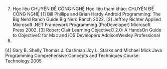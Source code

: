 7. Học liệu CHUYÊN ĐỀ CÔNG NGHỆ
Học liệu tham khảo: CHUYÊN ĐỀ CÔNG NGHỆ \[1\] Bill Phillips and Brian Hardy Android Programming: The Big Nerd
Ranch Guide Big Nerd Ranch 2022.
\[2\] Jeffrey Richter Applied Microsoft .NET Framework Programming
(ProDeveloper) Microsoft Press 2002.
\[3\] Robert Clair Learning ObjectiveC 2.0: A HandsOn Guide to
ObjectiveC for Mac and iOS Developers AddisonWesley Professional
2010.
\[4\] Gary B. Shelly Thomas J. Cashman Joy L. Starks and Michael Mick
Java Programming Comprehensive Concepts and Techniques Course
Technology 2005
